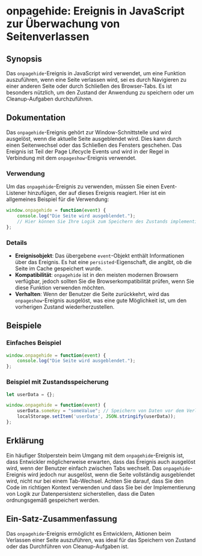 <!--
Meta Description: # onpagehide: Ereignis in JavaScript zur Überwachung von Seitenverlassen ## Synopsis Das `onpagehide`-Ereignis in JavaScript wird verwendet, um eine F...
Meta Keywords: ereignis, das, onpagehide, wird, die
-->

# onpagehide: Ereignis in JavaScript zur Überwachung von Seitenverlassen

## Synopsis
Das `onpagehide`-Ereignis in JavaScript wird verwendet, um eine Funktion auszuführen, wenn eine Seite verlassen wird, sei es durch Navigieren zu einer anderen Seite oder durch Schließen des Browser-Tabs. Es ist besonders nützlich, um den Zustand der Anwendung zu speichern oder um Cleanup-Aufgaben durchzuführen.

## Dokumentation
Das `onpagehide`-Ereignis gehört zur Window-Schnittstelle und wird ausgelöst, wenn die aktuelle Seite ausgeblendet wird. Dies kann durch einen Seitenwechsel oder das Schließen des Fensters geschehen. Das Ereignis ist Teil der Page Lifecycle Events und wird in der Regel in Verbindung mit dem `onpageshow`-Ereignis verwendet.

### Verwendung
Um das `onpagehide`-Ereignis zu verwenden, müssen Sie einen Event-Listener hinzufügen, der auf dieses Ereignis reagiert. Hier ist ein allgemeines Beispiel für die Verwendung:

```javascript
window.onpagehide = function(event) {
    console.log("Die Seite wird ausgeblendet.");
    // Hier können Sie Ihre Logik zum Speichern des Zustands implementieren
};
```

### Details
- **Ereignisobjekt**: Das übergebene `event`-Objekt enthält Informationen über das Ereignis. Es hat eine `persisted`-Eigenschaft, die angibt, ob die Seite im Cache gespeichert wurde.
- **Kompatibilität**: `onpagehide` ist in den meisten modernen Browsern verfügbar, jedoch sollten Sie die Browserkompatibilität prüfen, wenn Sie diese Funktion verwenden möchten.
- **Verhalten**: Wenn der Benutzer die Seite zurückkehrt, wird das `onpageshow`-Ereignis ausgelöst, was eine gute Möglichkeit ist, um den vorherigen Zustand wiederherzustellen.

## Beispiele
### Einfaches Beispiel

```javascript
window.onpagehide = function(event) {
    console.log("Die Seite wird ausgeblendet.");
};
```

### Beispiel mit Zustandsspeicherung

```javascript
let userData = {};

window.onpagehide = function(event) {
    userData.someKey = "someValue"; // Speichern von Daten vor dem Verlassen
    localStorage.setItem('userData', JSON.stringify(userData));
};
```

## Erklärung
Ein häufiger Stolperstein beim Umgang mit dem `onpagehide`-Ereignis ist, dass Entwickler möglicherweise erwarten, dass das Ereignis auch ausgelöst wird, wenn der Benutzer einfach zwischen Tabs wechselt. Das `onpagehide`-Ereignis wird jedoch nur ausgelöst, wenn die Seite vollständig ausgeblendet wird, nicht nur bei einem Tab-Wechsel. Achten Sie darauf, dass Sie den Code im richtigen Kontext verwenden und dass Sie bei der Implementierung von Logik zur Datenpersistenz sicherstellen, dass die Daten ordnungsgemäß gespeichert werden.

## Ein-Satz-Zusammenfassung
Das `onpagehide`-Ereignis ermöglicht es Entwicklern, Aktionen beim Verlassen einer Seite auszuführen, was ideal für das Speichern von Zustand oder das Durchführen von Cleanup-Aufgaben ist.